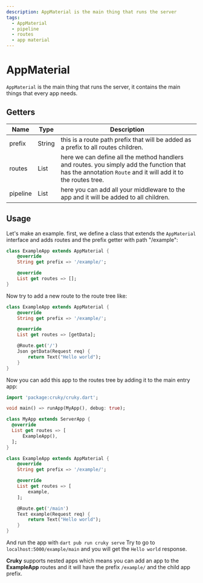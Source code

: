 ```yaml
---
description: AppMaterial is the main thing that runs the server
tags:
  - AppMaterial
  - pipeline
  - routes
  - app material
---
```


# AppMaterial

`AppMaterial` is the main thing that runs the server, it contains the main things that every app needs.

## Getters

| Name     | Type   | Description                                                                                                                                               |
| -------- | ------ | --------------------------------------------------------------------------------------------------------------------------------------------------------- |
| prefix   | String | this is a route path prefix that will be added as a prefix to all routes children.                                                                        |
| routes   | List   | here we can define all the method handlers and routes. you simply add the function that has the annotation `Route` and it will add it to the routes tree. |
| pipeline | List   | here you can add all your middleware to the app and it will be added to all children.                                                                     |

## Usage

Let's make an example. first, we define a class that extends the `AppMaterial` interface and adds routes and the prefix getter with path "/example":

```dart
class ExampleApp extends AppMaterial {
    @override
    String get prefix => '/example/';

    @override
    List get routes => [];
}
```

Now try to add a new route to the route tree like:

```dart
class ExampleApp extends AppMaterial {
    @override
    String get prefix => '/example/';

    @override
    List get routes => [getData];

    @Route.get('/')
    Json getData(Request req) {
        return Text("Hello world");
    }
}
```

Now you can add this app to the routes tree by adding it to the main entry app:

```dart
import 'package:cruky/cruky.dart';

void main() => runApp(MyApp(), debug: true);

class MyApp extends ServerApp {
  @override
  List get routes => [
      ExampleApp(),
  ];
}

class ExampleApp extends AppMaterial {
    @override
    String get prefix => '/example/';

    @override
    List get routes => [
        example,
    ];

    @Route.get('/main')
    Text example(Request req) {
        return Text("Hello world");
    }
}
```

And run the app with `dart pub run cruky serve`
Try to go to `localhost:5000/example/main` and you will get the `Hello world` response.

__Cruky__ supports nested apps which means you can add an app to the __ExampleApp__ routes and it will have the prefix `/example/` and the child app prefix.